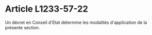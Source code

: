 # Article L1233-57-22

<p align="left">
  Un décret en Conseil d'Etat détermine les modalités d'application de la présente section.
</p>